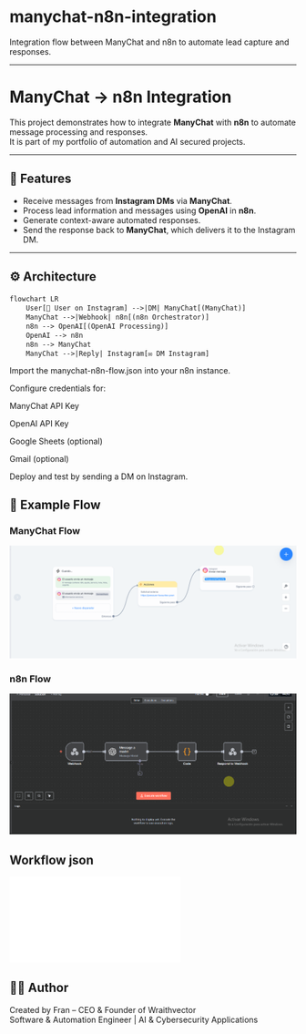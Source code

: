 # manychat-n8n-integration
Integration flow between ManyChat and n8n to automate lead capture and responses.

---

# ManyChat → n8n Integration

This project demonstrates how to integrate **ManyChat** with **n8n** to automate message processing and responses.  
It is part of my portfolio of automation and AI secured projects.

---

## 📌 Features
- Receive messages from **Instagram DMs** via **ManyChat**.
- Process lead information and messages using **OpenAI** in **n8n**.
- Generate context-aware automated responses.
- Send the response back to **ManyChat**, which delivers it to the Instagram DM.

---

## ⚙️ Architecture
```mermaid
flowchart LR
    User[💬 User on Instagram] -->|DM| ManyChat[(ManyChat)]
    ManyChat -->|Webhook| n8n[(n8n Orchestrator)]
    n8n --> OpenAI[(OpenAI Processing)]
    OpenAI --> n8n
    n8n --> ManyChat
    ManyChat -->|Reply| Instagram[✉️ DM Instagram]
```

Import the manychat-n8n-flow.json into your n8n instance.

Configure credentials for:

ManyChat API Key

OpenAI API Key

Google Sheets (optional)

Gmail (optional)

Deploy and test by sending a DM on Instagram.

## 📸 Example Flow

### ManyChat Flow
![ManyChat Flow](flow%20manychat.png)

### n8n Flow
![n8n Flow](flow%20n8n.png)

## Workflow json
![workflow n8n](workflow%20n8n.json)



## 🧑‍💻 Author
Created by Fran – CEO & Founder of Wraithvector  
Software & Automation Engineer | AI & Cybersecurity Applications


